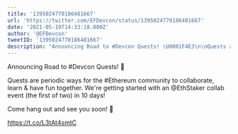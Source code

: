 ```yaml
---
title: '1395024770186481667'
url: 'https://twitter.com/EFDevcon/status/1395024770186481667'
date: '2021-05-19T14:33:18.000Z'
author: '@EFDevcon'
tweetID: '1395024770186481667'
description: "Announcing Road to #Devcon Quests! \U0001F4E3\n\nQuests are periodic ways for the #Ethereum community to collaborate, learn &amp; have fun together. We're getting started with an @EthStaker collab event (the first of two) in 10 days!\n\nCome hang out and see you soon! \U0001F984\n\nhttps://t.co/L3tAt4smtC"
---
```

Announcing Road to #Devcon Quests! 📣

Quests are periodic ways for the #Ethereum community to collaborate, learn &amp; have fun together. We're getting started with an @EthStaker collab event (the first of two) in 10 days!

Come hang out and see you soon! 🦄

https://t.co/L3tAt4smtC
